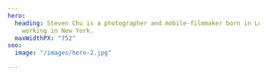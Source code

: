 ```yaml
---
hero:
  heading: Steven Chu is a photographer and mobile-filmmaker born in Los Angeles and
    working in New York.
  maxWidthPX: "752"
seo:
  image: "/images/hero-2.jpg"

---
```

